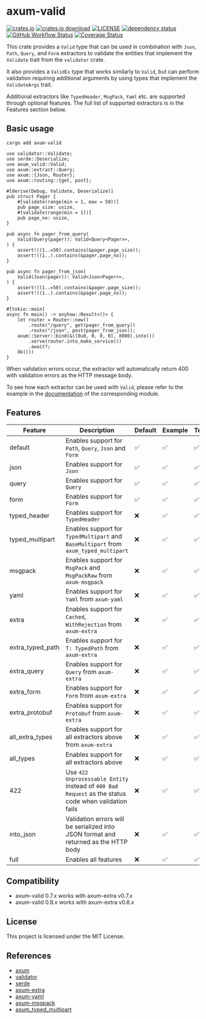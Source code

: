 # axum-valid

[![crates.io](https://img.shields.io/crates/v/axum-valid)](https://crates.io/crates/axum-valid)
[![crates.io download](https://img.shields.io/crates/d/axum-valid)](https://crates.io/crates/axum-valid)
[![LICENSE](https://img.shields.io/badge/license-MIT-blue)](https://github.com/gengteng/axum-valid/blob/main/LICENSE)
[![dependency status](https://deps.rs/repo/github/gengteng/axum-valid/status.svg)](https://deps.rs/repo/github/gengteng/axum-valid)
[![GitHub Workflow Status](https://img.shields.io/github/actions/workflow/status/gengteng/axum-valid/.github/workflows/main.yml?branch=main)](https://github.com/gengteng/axum-valid/actions/workflows/ci.yml)
[![Coverage Status](https://coveralls.io/repos/github/gengteng/axum-valid/badge.svg?branch=main)](https://coveralls.io/github/gengteng/axum-valid?branch=main)

This crate provides a `Valid` type that can be used in combination with `Json`, `Path`, `Query`, and `Form` extractors to validate the entities that implement the `Validate` trait from the `validator` crate.

It also provides a `ValidEx` type that works similarly to `Valid`, but can perform validation requiring additional arguments by using types that implement the `ValidateArgs` trait.

Additional extractors like `TypedHeader`, `MsgPack`, `Yaml` etc. are supported through optional features. The full list of supported extractors is in the Features section below.

## Basic usage

```shell
cargo add axum-valid
```

```rust,no_run
use validator::Validate;
use serde::Deserialize;
use axum_valid::Valid;
use axum::extract::Query;
use axum::{Json, Router};
use axum::routing::{get, post};

#[derive(Debug, Validate, Deserialize)]
pub struct Pager {
    #[validate(range(min = 1, max = 50))]
    pub page_size: usize,
    #[validate(range(min = 1))]
    pub page_no: usize,
}

pub async fn pager_from_query(
    Valid(Query(pager)): Valid<Query<Pager>>,
) {
    assert!((1..=50).contains(&pager.page_size));
    assert!((1..).contains(&pager.page_no));
}

pub async fn pager_from_json(
    Valid(Json(pager)): Valid<Json<Pager>>,
) {
    assert!((1..=50).contains(&pager.page_size));
    assert!((1..).contains(&pager.page_no));
}

#[tokio::main]
async fn main() -> anyhow::Result<()> {
    let router = Router::new()
        .route("/query", get(pager_from_query))
        .route("/json", post(pager_from_json));
    axum::Server::bind(&([0u8, 0, 0, 0], 8080).into())
        .serve(router.into_make_service())
        .await?;
    Ok(())
}
```

When validation errors occur, the extractor will automatically return 400 with validation errors as the HTTP message body.

To see how each extractor can be used with `Valid`, please refer to the example in the [documentation](https://docs.rs/axum-valid) of the corresponding module.

## Features

| Feature          | Description                                                                                          | Default | Example | Tests |
|------------------|------------------------------------------------------------------------------------------------------|---------|---------|-------|
| default          | Enables support for `Path`, `Query`, `Json` and `Form`                                               | ✅       | ✅       | ✅     |
| json             | Enables support for `Json`                                                                           | ✅       | ✅       | ✅     |
| query            | Enables support for `Query`                                                                          | ✅       | ✅       | ✅     |
| form             | Enables support for `Form`                                                                           | ✅       | ✅       | ✅     |
| typed_header     | Enables support for `TypedHeader`                                                                    | ❌       | ✅       | ✅     |
| typed_multipart  | Enables support for `TypedMultipart` and `BaseMultipart` from `axum_typed_multipart`                 | ❌       | ✅       | ✅     |
| msgpack          | Enables support for `MsgPack` and `MsgPackRaw` from `axum-msgpack`                                   | ❌       | ✅       | ✅     |
| yaml             | Enables support for `Yaml` from `axum-yaml`                                                          | ❌       | ✅       | ✅     |
| extra            | Enables support for `Cached`, `WithRejection` from `axum-extra`                                      | ❌       | ✅       | ✅     |
| extra_typed_path | Enables support for `T: TypedPath` from `axum-extra`                                                 | ❌       | ✅       | ✅     |
| extra_query      | Enables support for `Query` from `axum-extra`                                                        | ❌       | ✅       | ✅     |
| extra_form       | Enables support for `Form` from `axum-extra`                                                         | ❌       | ✅       | ✅     |
| extra_protobuf   | Enables support for `Protobuf` from `axum-extra`                                                     | ❌       | ✅       | ✅     |
| all_extra_types  | Enables support for all extractors above from `axum-extra`                                           | ❌       | ✅       | ✅     |
| all_types        | Enables support for all extractors above                                                             | ❌       | ✅       | ✅     |
| 422              | Use `422 Unprocessable Entity` instead of `400 Bad Request` as the status code when validation fails | ❌       | ✅       | ✅     |
| into_json        | Validation errors will be serialized into JSON format and returned as the HTTP body                  | ❌       | ✅       | ✅     |
| full             | Enables all features                                                                                 | ❌       | ✅       | ✅     |

## Compatibility

* axum-valid 0.7.x works with axum-extra v0.7.x
* axum-valid 0.8.x works with axum-extra v0.8.x

## License

This project is licensed under the MIT License.

## References

* [axum](https://crates.io/crates/axum)
* [validator](https://crates.io/crates/validator)
* [serde](https://crates.io/crates/serde)
* [axum-extra](https://crates.io/crates/axum-extra)
* [axum-yaml](https://crates.io/crates/axum-yaml)
* [axum-msgpack](https://crates.io/crates/axum-msgpack)
* [axum_typed_multipart](https://crates.io/crates/axum_typed_multipart)
